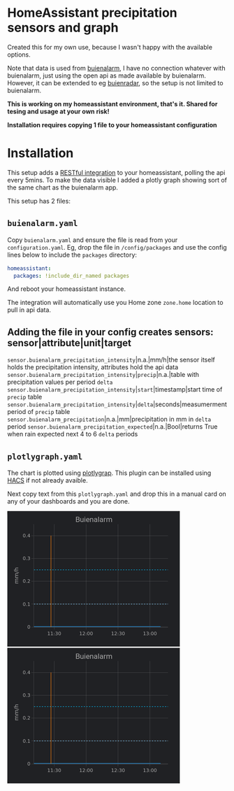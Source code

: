 # HomeAssistant precipitation sensors and graph

Created this for my own use, because I wasn't happy with the available options.

Note that data is used from [buienalarm](https://www.buienalarm.nl), I have no connection whatever with buienalarm, just using the open api as made available by buienalarm. However, it can be extended to eg [buienradar](https://www.buienradar.nl), so the setup is not limited to buienalarm.

**This is working on my homeassistant environment, that's it. Shared for tesing and usage at your own risk!**

**Installation requires copying 1 file to your homeassistant configuration**

# Installation
This setup adds a [RESTful integration](https://www.home-assistant.io/integrations/rest/) to your homeassistant, polling the api every 5mins. To make the data visible I added a plotly graph showing sort of the same chart as the buienalarm app.

This setup has 2 files:

## `buienalarm.yaml`
Copy `buienalarm.yaml` and ensure the file is read from your `configuration.yaml`. Eg, drop the file in `/config/packages` and use the config lines below to include the `packages` directory:

```yaml
homeassistant:
  packages: !include_dir_named packages
```

And reboot your homeassistant instance. 

The integration will automatically use you Home zone `zone.home` location to pull in api data.

Adding the file in your config creates sensors:
sensor|attribute|unit|target
---
`sensor.buienalarm_precipitation_intensity`|n.a.|mm/h|the sensor itself holds the precipitation intensity, attributes hold the api data
`sensor.buienalarm_precipitation_intensity`|`precip`|n.a.|table with precipitation values per period `delta`
`sensor.buienalarm_precipitation_intensity`|`start`|timestamp|start time of `precip` table
`sensor.buienalarm_precipitation_intensity`|`delta`|seconds|measumerment period of `precip` table
`sensor.buienalarm_precipitation`|n.a.|mm|precipitation in mm in `delta` period
`sensor.buienalarm_precipitation_expected`|n.a.|Bool|returns True when rain expected next 4 to 6 `delta` periods

## `plotlygraph.yaml`
The chart is plotted using [plotlygrap](https://github.com/dbuezas/lovelace-plotly-graph-card). This plugin can be installed using [HACS](https://hacs.xyz) if not already avaible.

Next copy text from this `plotlygraph.yaml` and drop this in a manual card on any of your dashboards and you are done.

![Example not raining](norain.png "No rain")
![Example raining](rain.png "Raining waiting for rain ;-)")

